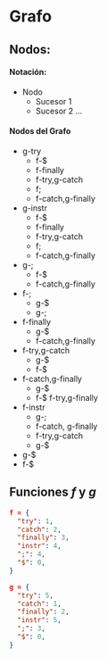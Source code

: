 # Grafo

## Nodos:

#### Notación:
* Nodo
  - Sucesor 1
  - Sucesor 2
  ...

#### Nodos del Grafo
* g-try
  - f-$
  - f-finally
  - f-try,g-catch
  - f;
  - f-catch,g-finally
* g-instr
  - f-$
  - f-finally
  - f-try,g-catch
  - f;
  - f-catch,g-finally
* g-;
  - f-$
  - f-catch,g-finally
* f-;
  - g-$
  - g-;
* f-finally
  - g-$
  - f-catch,g-finally
* f-try,g-catch
  - g-$
  - f-$
* f-catch,g-finally
  - g-$
  - f-$
  f-try,g-finally
* f-instr
  - g-;
  - f-catch, g-finally
  - f-try,g-catch
  - g-$
* g-$
* f-$

## Funciones *f* y *g*

``` json
f = { 
  "try": 1,
  "catch": 2,
  "finally": 3,
  "instr": 4,
  ";": 4,
  "$": 0,
}

g = { 
  "try": 5,
  "catch": 1,
  "finally": 2,
  "instr": 5,
  ";": 3,
  "$": 0,
}
```
